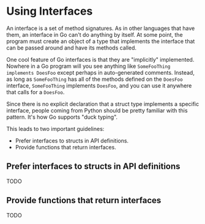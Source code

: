 # Using Interfaces

An interface is a set of method signatures. As in other languages that have them, an interface in Go can't do anything by itself. At some point, the program must create an object of a type that implements the interface that can be passed around and have its methods called.

One cool feature of Go interfaces is that they are "implicitly" implemented. Nowhere in a Go program will you see anything like `SomeFooThing implements DoesFoo` except perhaps in auto-generated comments. Instead, as long as `SomeFooThing` has all of the methods defined on the `DoesFoo` interface, `SomeFooThing` implements `DoesFoo`, and you can use it anywhere that calls for a `DoesFoo`.

Since there is no explicit declaration that a struct type implements a specific interface, people coming from Python should be pretty familiar with this pattern. It's how Go supports "duck typing".

This leads to two important guidelines:

- Prefer interfaces to structs in API definitions.
- Provide functions that return interfaces.

## Prefer interfaces to structs in API definitions

TODO

## Provide functions that return interfaces

TODO
